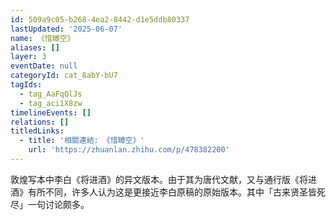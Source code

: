 ```yaml
---
id: 509a9c05-b268-4ea2-8442-d1e5ddb80337
lastUpdated: '2025-06-07'
name: 《惜罇空》
aliases: []
layer: 3
eventDate: null
categoryId: cat_8abY-bU7
tagIds:
  - tag_AaFqQlJs
  - tag_aci1X8zw
timelineEvents: []
relations: []
titledLinks:
  - title: '相關連結: 《惜罇空》'
    url: 'https://zhuanlan.zhihu.com/p/478382200'
---
```

敦煌写本中李白《将进酒》的异文版本。由于其为唐代文献，又与通行版《将进酒》有所不同，许多人认为这是更接近李白原稿的原始版本。其中「古来贤圣皆死尽」一句讨论颇多。
